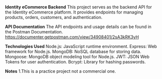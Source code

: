 **Identity eCommerce Backend**
This project serves as the backend API for the Identity eCommerce platform. It provides endpoints for managing products, orders, customers, and authentication.

**API Documentation**
The API endpoints and usage details can be found in the Postman Documentation.
https://documenter.getpostman.com/view/34908401/2sA3kRK3yH

**Technologies Used**
Node.js: JavaScript runtime environment.
Express: Web framework for Node.js.
MongoDB: NoSQL database for storing data.
Mongoose: MongoDB object modeling tool for Node.js.
JWT: JSON Web Tokens for user authentication.
Bcrypt: Library for hashing passwords.

**Notes**
1.This is a practice project not a commercial one.
